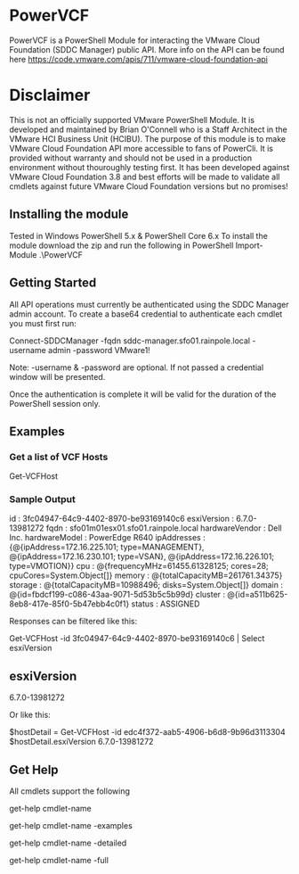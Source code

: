 # PowerVCF
PowerVCF is a PowerShell Module for interacting the VMware Cloud Foundation (SDDC Manager) public API.
More info on the API can be found here https://code.vmware.com/apis/711/vmware-cloud-foundation-api

# Disclaimer
This is not an officially supported VMware PowerShell Module. It is developed and maintained by Brian O'Connell who is a Staff Architect in the VMware HCI Business Unit (HCIBU). The purpose of this module is to make VMware Cloud Foundation API more accessible to fans of PowerCli. It is provided without warranty and should not be used in a production environment without thouroughly testing first. It has been developed against VMware Cloud Foundation 3.8 and best efforts will be made to validate all cmdlets against future VMware Cloud Foundation versions but no promises!


## Installing the module
Tested in Windows PowerShell 5.x & PowerShell Core 6.x
To install the module download the zip and run the following in PowerShell
Import-Module .\PowerVCF

## Getting Started
All API operations must currently be authenticated using the SDDC Manager admin account. 
To create a base64 credential to authenticate each cmdlet you must first run:

Connect-SDDCManager -fqdn sddc-manager.sfo01.rainpole.local -username admin -password VMware1!
 
Note: -username & -password are optional. If not passed a credential window will be presented.

Once the authentication is complete it will be valid for the duration of the PowerShell session only.

## Examples
### Get a list of VCF Hosts

Get-VCFHost
### Sample Output

id             : 3fc04947-64c9-4402-8970-be93169140c6
esxiVersion    : 6.7.0-13981272
fqdn           : sfo01m01esx01.sfo01.rainpole.local
hardwareVendor : Dell Inc.
hardwareModel  : PowerEdge R640
ipAddresses    : {@{ipAddress=172.16.225.101; type=MANAGEMENT}, @{ipAddress=172.16.230.101; type=VSAN},
                 @{ipAddress=172.16.226.101; type=VMOTION}}
cpu            : @{frequencyMHz=61455.61328125; cores=28; cpuCores=System.Object[]}
memory         : @{totalCapacityMB=261761.34375}
storage        : @{totalCapacityMB=10988496; disks=System.Object[]}
domain         : @{id=fbdcf199-c086-43aa-9071-5d53b5c5b99d}
cluster        : @{id=a511b625-8eb8-417e-85f0-5b47ebb4c0f1}
status         : ASSIGNED

Responses can be filtered like this:

Get-VCFHost -id 3fc04947-64c9-4402-8970-be93169140c6 | Select esxiVersion

esxiVersion
-----------
6.7.0-13981272

Or like this:

$hostDetail = Get-VCFHost -id edc4f372-aab5-4906-b6d8-9b96d3113304
$hostDetail.esxiVersion
6.7.0-13981272

## Get Help
All cmdlets support the following

get-help cmdlet-name

get-help cmdlet-name -examples

get-help cmdlet-name -detailed

get-help cmdlet-name -full
